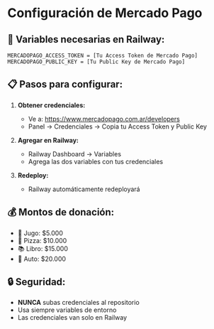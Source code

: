 # Configuración de Mercado Pago

## 🔧 Variables necesarias en Railway:

```
MERCADOPAGO_ACCESS_TOKEN = [Tu Access Token de Mercado Pago]
MERCADOPAGO_PUBLIC_KEY = [Tu Public Key de Mercado Pago]
```

## 📋 Pasos para configurar:

1. **Obtener credenciales:**
   - Ve a: https://www.mercadopago.com.ar/developers
   - Panel → Credenciales → Copia tu Access Token y Public Key

2. **Agregar en Railway:**
   - Railway Dashboard → Variables
   - Agrega las dos variables con tus credenciales

3. **Redeploy:**
   - Railway automáticamente redeployará

## 💰 Montos de donación:
- 🧃 Jugo: $5.000
- 🍕 Pizza: $10.000
- 📚 Libro: $15.000
- 🚗 Auto: $20.000

## 🔒 Seguridad:
- **NUNCA** subas credenciales al repositorio
- Usa siempre variables de entorno
- Las credenciales van solo en Railway

